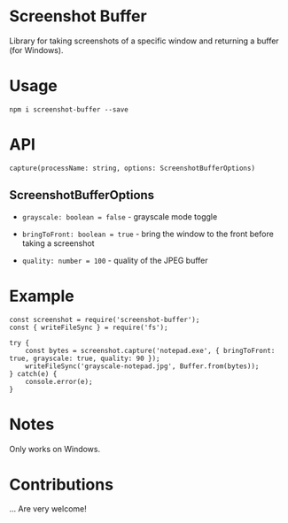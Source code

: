Screenshot Buffer
====

Library for taking screenshots of a specific window and returning a buffer (for Windows).

# Usage

```
npm i screenshot-buffer --save
```

# API

`capture(processName: string, options: ScreenshotBufferOptions)`

## ScreenshotBufferOptions

* `grayscale: boolean = false` - grayscale mode toggle

* `bringToFront: boolean = true` - bring the window to the front before taking a screenshot

* `quality: number = 100` - quality of the JPEG buffer

# Example

```
const screenshot = require('screenshot-buffer');
const { writeFileSync } = require('fs');

try {
	const bytes = screenshot.capture('notepad.exe', { bringToFront: true, grayscale: true, quality: 90 });
	writeFileSync('grayscale-notepad.jpg', Buffer.from(bytes));
} catch(e) {
	console.error(e);
}
```

# Notes

Only works on Windows.

# Contributions

... Are very welcome!